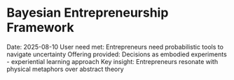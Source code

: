 # Bayesian Entrepreneurship Framework
Date: 2025-08-10
User need met: Entrepreneurs need probabilistic tools to navigate uncertainty
Offering provided: Decisions as embodied experiments - experiential learning approach
Key insight: Entrepreneurs resonate with physical metaphors over abstract theory